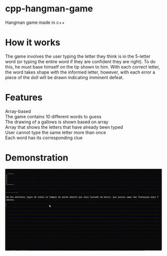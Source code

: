 # cpp-hangman-game
Hangman game made in c++

# How it works

The game involves the user typing the letter they think is in the 5-letter word (or typing the entire word if they are confident they are right). To do this, he must base himself on the tip shown to him. With each correct letter, the word takes shape with the informed letter, however, with each error a piece of the doll will be drawn indicating imminent defeat.

# Features
Array-based<br>
The game contains 10 different words to guess<br>
The drawing of a gallows is shown based on array<br>
Array that shows the letters that have already been typed<br>
User cannot type the same letter more than once<br>
Each word has its corresponding clue

# Demonstration
![Game](/demo/forca.gif)
